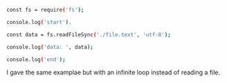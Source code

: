 ```sh
const fs = require('fs');

console.log('start').

const data = fs.readFileSync('./file.text', 'utf-8');

console.log('data: ', data);

console.log('end');
```

I gave the same examplae but with an infinite loop instead of reading a file.